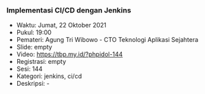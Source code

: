 ### Implementasi CI/CD dengan Jenkins 

- Waktu: Jumat, 22 Oktober 2021
- Pukul: 19:00
- Pemateri: Agung Tri Wibowo - CTO Teknologi Aplikasi Sejahtera
- Slide: empty
- Video: https://tbp.my.id/?phpidol-144
- Registrasi: empty
- Sesi: 144
- Kategori: jenkins, ci/cd
- Deskripsi: -
